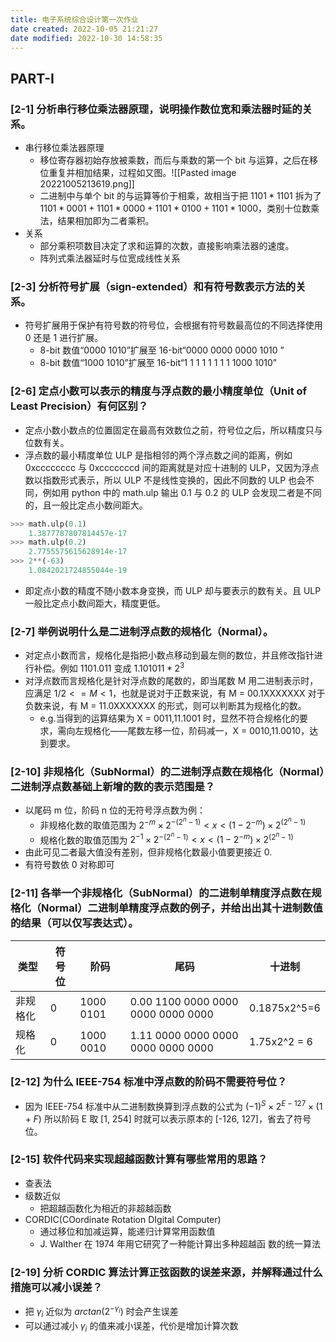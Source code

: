 ```yaml
---
title: 电子系统综合设计第一次作业
date created: 2022-10-05 21:21:27
date modified: 2022-10-30 14:58:35
---
```


## PART-I

### [2-1] 分析串行移位乘法器原理，说明操作数位宽和乘法器时延的关系。

- 串行移位乘法器原理
	- 移位寄存器初始存放被乘数，而后与乘数的第一个 bit 与运算，之后在移位重复并相加结果，过程如又图。![[Pasted image 20221005213619.png]]
	- 二进制中与单个 bit 的与运算等价于相乘，故相当于把 $1101*1101$ 拆为了 $1101*0001+1101*0000+1101*0100+1101*1000$，类别十位数乘法，结果相加即为二者乘积。
- 关系
	- 部分乘积项数目决定了求和运算的次数，直接影响乘法器的速度。
	- 阵列式乘法器延时与位宽成线性关系

### [2-3] 分析符号扩展（sign-extended）和有符号数表示方法的关系。

- 符号扩展用于保护有符号数的符号位，会根据有符号数最高位的不同选择使用 0 还是 1 进行扩展。
	- 8-bit 数值“0000 1010”扩展至 16-bit“0000 0000 0000 1010 ”
	- 8-bit 数值“1000 1010”扩展至 16-bit“1 1 1 1 1 1 1 1 1000 1010”

### [2-6] 定点小数可以表示的精度与浮点数的最小精度单位（Unit of Least Precision）有何区别？

- 定点小数小数点的位置固定在最高有效数位之前，符号位之后，所以精度只与位数有关。
- 浮点数的最小精度单位 ULP 是指相邻的两个浮点数之间的距离，例如 0xcccccccc 与 0xcccccccd 间的距离就是对应十进制的 ULP，又因为浮点数以指数形式表示，所以 ULP 不是线性变换的，因此不同数的 ULP 也会不同，例如用 python 中的 math.ulp 输出 0.1 与 0.2 的 ULP 会发现二者是不同的，且一般比定点小数间距大。

```python
>>> math.ulp(0.1)
	1.3877787807814457e-17
>>> math.ulp(0.2)
	2.7755575615628914e-17
>>> 2**(-63)
	1.0842021724855044e-19
```

- 即定点小数的精度不随小数本身变换，而 ULP 却与要表示的数有关。且 ULP 一般比定点小数间距大，精度更低。

### [2-7] 举例说明什么是二进制浮点数的规格化（Normal）。

- 对定点小数而言，规格化是指把小数点移动到最左侧的数位，并且修改指针进行补偿。例如 $1101.011$ 变成 $1.101011*2^3$
- 对浮点数而言规格化是针对浮点数的尾数的，即当尾数 M 用二进制表示时，应满足 $1/2 <= M <1$，也就是说对于正数来说，有 M = 00.1XXXXXXX 对于负数来说，有 M = 11.0XXXXXXX 的形式，则可以判断其为规格化的数。
	- e.g.当得到的运算结果为 X = 0011,11.1001 时，显然不符合规格化的要求，需向左规格化——尾数左移一位，阶码减一，X = 0010,11.0010，达到要求。

### [2-10] 非规格化（SubNormal）的二进制浮点数在规格化（Normal）二进制浮点数基础上新增的数的表示范围是？

- 以尾码 m 位，阶码 n 位的无符号浮点数为例：
	- 非规格化数的取值范围为 $2^{-m}\times 2^{-(2^n-1)}<x<(1-2^{-m})\times 2^{(2^n-1)}$
	- 规格化数的取值范围为 $2^{-1}\times 2^{-(2^n-1)}<x<(1-2^{-m})\times 2^{(2^n-1)}$
- 由此可见二者最大值没有差别，但非规格化数最小值要更接近 0.
- 有符号数依 0 对称即可

### [2-11] 各举一个非规格化（SubNormal）的二进制单精度浮点数在规格化（Normal）二进制单精度浮点数的例子，并给出出其十进制数值的结果（可以仅写表达式）。

| 类型   | 符号位 | 阶码        | 尾码                                 | 十进制          |
| ---- | --- | --------- | ---------------------------------- | ------------ |
| 非规格化 | 0   | 1000 0101 | 0.00 1100 0000 0000 0000 0000 0000 | 0.1875x2^5=6 |
| 规格化  | 0   | 1000 0010 | 1.11 0000 0000 0000 0000 0000 0000 | 1.75x2^2 = 6 |

### [2-12] 为什么 IEEE-754 标准中浮点数的阶码不需要符号位？

- 因为 IEEE-754 标准中从二进制数换算到浮点数的公式为 $(-1)^S×2^{E-127}×(1+F)$ 所以阶码 E 取 [1, 254] 时就可以表示原本的 [-126, 127]，省去了符号位。

### [2-15] 软件代码来实现超越函数计算有哪些常用的思路？

- 查表法
- 级数近似
	- 把超越函数化为相近的非超越函数
- CORDIC(COordinate Rotation DIgital Computer)
	- 通过移位和加减运算，能递归计算常用函数值
	- J. Walther 在 1974 年用它研究了一种能计算出多种超越函 数的统一算法

### [2-19] 分析 CORDIC 算法计算正弦函数的误差来源，并解释通过什么措施可以减小误差？

- 把 $\gamma _i$ 近似为 $arctan (2^{-\gamma _i})$ 时会产生误差
- 可以通过减小 $\gamma _i$ 的值来减小误差，代价是增加计算次数
